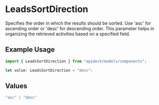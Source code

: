 # LeadsSortDirection

Specifies the order in which the results should be sorted. Use 'asc' for ascending order or 'desc' for descending order. This parameter helps in organizing the retrieved activities based on a specified field.

## Example Usage

```typescript
import { LeadsSortDirection } from "apideck/models/components";

let value: LeadsSortDirection = "desc";
```

## Values

```typescript
"asc" | "desc"
```